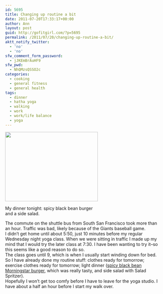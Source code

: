 ```yaml
---
id: 5695
title: Changing up routine a bit
date: 2011-07-20T17:33:17+00:00
author: Ann
layout: post
guid: http://gofitgirl.com/?p=5695
permalink: /2011/07/20/changing-up-routine-a-bit/
aktt_notify_twitter:
  - 'no'
  - 'no'
sfw_comment_form_password:
  - jJKEmBrAuHF9
sfw_pwd:
  - NhQMzsQSSO2c
categories:
  - cooking
  - general fitness
  - general health
tags:
  - dinner
  - hatha yoga
  - walking
  - work
  - work/life balance
  - yoga
---
```

<div id="attachment_5703" style="width: 310px" class="wp-caption alignleft">
  <a href="http://gofitgirl.com/blog/wp-content/uploads/2011/07/spicy-black-bean.jpg"><img class="size-medium wp-image-5703" title="spicy black bean" src="http://gofitgirl.com/blog/wp-content/uploads/2011/07/spicy-black-bean-300x224.jpg" alt="" width="300" height="224" /></a>
  
  <p class="wp-caption-text">
    My dinner tonight: spicy black bean burger and a side salad.
  </p>
</div>

  
The commute on the shuttle bus from South San Francisco took more than an hour. Traffic was bad, likely because of the Giants baseball game.  
I didn&#8217;t get home until about 5:50, just 10 minutes before my regular Wednesday night yoga class. When we were sitting in traffic I made up my mind that I would try the later class at 7:30. I have been wanting to try it&#8211;so this seems like a good reason to do so.  
The class goes until 9, which is when I usually start winding down for bed. So I have already done my routine stuff: clothes ready for tomorrow; exercise clothes ready for tomorrow; light dinner ([spicy black bean Morningstar burger](http://www.morningstarfarms.com/MorningStarFarmsSpicyBlackBeanVeggieBurgers_345.html), which was really tasty, and side salad with Salad Spritzer).  
Hopefully I won&#8217;t get too comfy before I have to leave for the yoga studio. I have about a half an hour before I start my walk over.